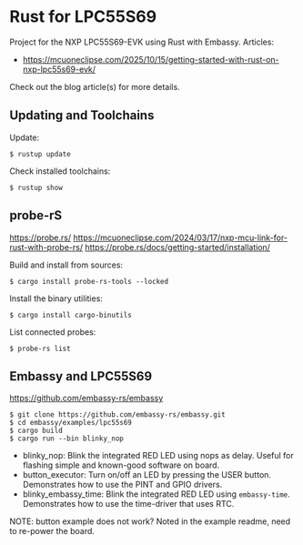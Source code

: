 # Rust for LPC55S69
Project for the NXP LPC55S69-EVK using Rust with Embassy.
Articles:
- https://mcuoneclipse.com/2025/10/15/getting-started-with-rust-on-nxp-lpc55s69-evk/

Check out the blog article(s) for more details.

## Updating and Toolchains
Update:
```
$ rustup update
```
Check installed toolchains:
```
$ rustup show
```

## probe-rS
https://probe.rs/ 
https://mcuoneclipse.com/2024/03/17/nxp-mcu-link-for-rust-with-probe-rs/ 
https://probe.rs/docs/getting-started/installation/

Build and install from sources:
```
$ cargo install probe-rs-tools --locked
```
Install the binary utilities:
```
$ cargo install cargo-binutils
```
List connected probes:
```
$ probe-rs list
```

## Embassy and LPC55S69
https://github.com/embassy-rs/embassy
```
$ git clone https://github.com/embassy-rs/embassy.git
$ cd embassy/examples/lpc55s69
$ cargo build
$ cargo run --bin blinky_nop
```
- blinky_nop: Blink the integrated RED LED using nops as delay. Useful for flashing simple and known-good software on board.
- button_executor: Turn on/off an LED by pressing the USER button. Demonstrates how to use the PINT and GPIO drivers.
- blinky_embassy_time: Blink the integrated RED LED using `embassy-time`. Demonstrates how to use the time-driver that uses RTC. 

NOTE: button example does not work? Noted in the example readme, need to re-power the board.
